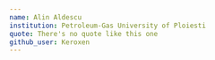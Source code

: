 ```yaml
---
name: Alin Aldescu
institution: Petroleum-Gas University of Ploiesti
quote: There's no quote like this one
github_user: Keroxen
---
```

